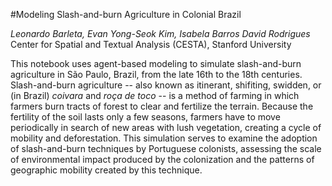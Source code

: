#Modeling Slash-and-burn Agriculture in Colonial Brazil

*Leonardo Barleta, Evan Yong-Seok Kim, Isabela Barros David Rodrigues*<br>
Center for Spatial and Textual Analysis (CESTA), Stanford University

This notebook uses agent-based modeling to simulate slash-and-burn agriculture in São Paulo, Brazil, from the late 16th to the 18th centuries. Slash-and-burn agriculture -- also known as itinerant, shifiting, swidden, or (in Brazil) *coivara* and *roça de toco* -- is a method of farming in which farmers burn tracts of forest to clear and fertilize the terrain. Because the fertility of the soil lasts only a few seasons, farmers have to move periodically in search of new areas with lush vegetation, creating a cycle of mobility and deforestation. This simulation serves to examine the adoption of slash-and-burn techniques by Portuguese colonists, assessing the scale of environmental impact produced by the colonization and the patterns of geographic mobility created by this technique.
